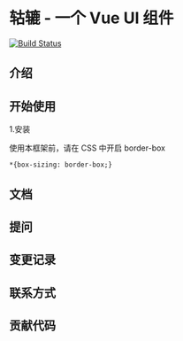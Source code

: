 # 轱辘 - 一个 Vue UI 组件
[![Build Status](https://travis-ci.org/jameshuang623/james-test-1.svg?branch=master)](https://travis-ci.org/jameshuang623/james-test-1)

## 介绍

## 开始使用

1.安装

使用本框架前，请在 CSS 中开启 border-box
```
*{box-sizing: border-box;}
```

## 文档

## 提问

## 变更记录

## 联系方式

## 贡献代码
